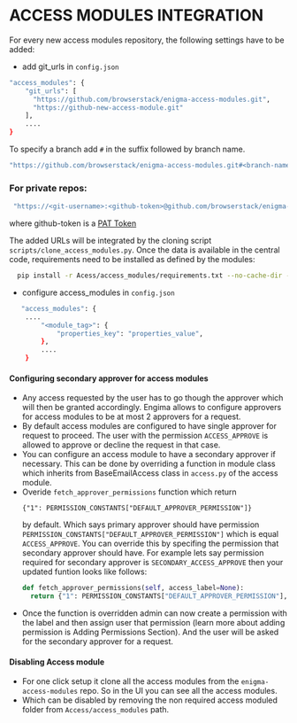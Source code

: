 # ACCESS MODULES INTEGRATION

For every new access modules repository, the following settings have to be added:
- add git_urls in `config.json`
```bash
"access_modules": {
    "git_urls": [
      "https://github.com/browserstack/enigma-access-modules.git",
      "https://github-new-access-module.git"
    ],
    ....
}
```
To specify a branch add `#` in the suffix followed by branch name.
```bash
"https://github.com/browserstack/enigma-access-modules.git#<branch-name>"
```
### For private repos:
```bash
 "https://<git-username>:<github-token>@github.com/browserstack/enigma-access-modules.git"
```
where github-token is a [PAT Token](https://docs.github.com/en/authentication/keeping-your-account-and-data-secure/creating-a-personal-access-token)


The added URLs will be integrated by the cloning script `scripts/clone_access_modules.py`. Once the data is available in the central code, requirements need to be installed as defined by the modules:
```bash
  pip install -r Acess/access_modules/requirements.txt --no-cache-dir --ignore-installed
```

- configure access_modules in `config.json`
```bash
   "access_modules": {
    ....
        "<module_tag>": {
            "properties_key": "properties_value",
        },
        ....
    }
```


#### Configuring secondary approver for access modules

- Any access requested by the user has to go though the approver which will then be granted accordingly. Engima allows to configure approvers for access modules to be at most 2 approvers for a request. 
- By default access modules are configured to have single approver for request to proceed. The user with the permission `ACCESS_APPROVE` is allowed to approve or decline the request in that case. 
- You can configure an access module to have a secondary approver if necessary. This can be done by overriding a function in module class which inherits from BaseEmailAccess class in `access.py` of the access module.
- Overide `fetch_approver_permissions` function which return 
  ```
  {"1": PERMISSION_CONSTANTS["DEFAULT_APPROVER_PERMISSION"]}
  ```
  by default. Which says primary approver should have permission `PERMISSION_CONSTANTS["DEFAULT_APPROVER_PERMISSION"]` which is equal `ACCESS_APPROVE`. You can override this by specifing the permission that secondary approver should have. For example lets say permission required for secondary approver is `SECONDARY_ACCESS_APPROVE` then your updated funtion looks like follows:
  ```python
  def fetch_approver_permissions(self, access_label=None):
    return {"1": PERMISSION_CONSTANTS["DEFAULT_APPROVER_PERMISSION"], "2": "SECONDARY_ACCESS_APPROVE"}
  ```
- Once the function is overridden admin can now create a permission with the label and then assign user that permission (learn more about adding permission is Adding Permissions Section). And the user will be asked for the secondary approver for a request.

#### Disabling Access module
- For one click setup it clone all the access modules from the `enigma-access-modules` repo. So in the UI you can see all the access modules.
- Which can be disabled by removing the non required access moduled folder from `Access/access_modules` path.
